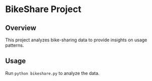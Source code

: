 # BikeShare Project
## Overview
This project analyzes bike-sharing data to provide insights on usage patterns.

## Usage
Run `python bikeshare.py` to analyze the data.

